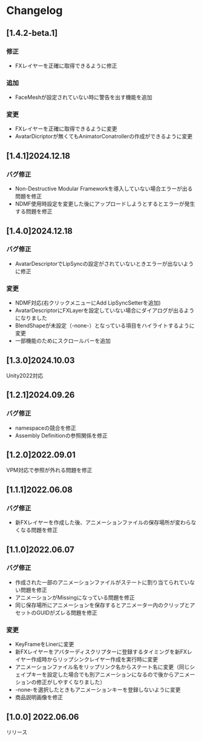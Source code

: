 # Changelog

## [1.4.2-beta.1]
### 修正
* FXレイヤーを正確に取得できるように修正
### 追加
* FaceMeshが設定されていない時に警告を出す機能を追加
### 変更
* FXレイヤーを正確に取得できるように変更
* AvatarDicriptorが無くてもAnimatorConatrollerの作成ができるように変更

## [1.4.1]2024.12.18
### バグ修正
* Non-Destructive Modular Frameworkを導入していない場合エラーが出る問題を修正
* NDMF使用時設定を変更した後にアップロードしようとするとエラーが発生する問題を修正

## [1.4.0]2024.12.18
### バグ修正
* AvatarDescriptorでLipSyncの設定がされていないときエラーが出ないように修正
### 変更
* NDMF対応(右クリックメニューにAdd LipSyncSetterを追加)
* AvatarDescriptorにFXLayerを設定していない場合にダイアログが出るようになりました
* BlendShapeが未設定（-none-）となっている項目をハイライトするように変更
* 一部機能のためにスクロールバーを追加

## [1.3.0]2024.10.03
Unity2022対応

## [1.2.1]2024.09.26
### バグ修正
* namespaceの競合を修正
* Assembly Definitionの参照関係を修正

## [1.2.0]2022.09.01
VPM対応で参照が外れる問題を修正

## [1.1.1]2022.06.08
### バグ修正
* 新FXレイヤーを作成した後、アニメーションファイルの保存場所が変わらなくなる問題を修正

## [1.1.0]2022.06.07
### バグ修正
* 作成された一部のアニメーションファイルがステートに割り当てられていない問題を修正
* アニメーションがMissingになっている問題を修正
* 同じ保存場所にアニメーションを保存するとアニメーター内のクリップとアセットのGUIDがズレる問題を修正
### 変更
* KeyFrameをLinerに変更
* 新FXレイヤーをアバターディスクリプターに登録するタイミングを新FXレイヤー作成時からリップシンクレイヤー作成を実行時に変更
* アニメーションファイル名をリップリンク名からステート名に変更（同じシェイプキーを設定した場合でも別アニメーションになるので後からアニメーションの修正がしやすくなりました）
* -none-を選択したときもアニメーションキーを登録しないように変更
* 商品説明画像を修正

## [1.0.0] 2022.06.06
リリース
